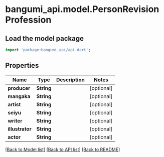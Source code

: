 # bangumi_api.model.PersonRevisionProfession

## Load the model package
```dart
import 'package:bangumi_api/api.dart';
```

## Properties
Name | Type | Description | Notes
------------ | ------------- | ------------- | -------------
**producer** | **String** |  | [optional] 
**mangaka** | **String** |  | [optional] 
**artist** | **String** |  | [optional] 
**seiyu** | **String** |  | [optional] 
**writer** | **String** |  | [optional] 
**illustrator** | **String** |  | [optional] 
**actor** | **String** |  | [optional] 

[[Back to Model list]](../README.md#documentation-for-models) [[Back to API list]](../README.md#documentation-for-api-endpoints) [[Back to README]](../README.md)


